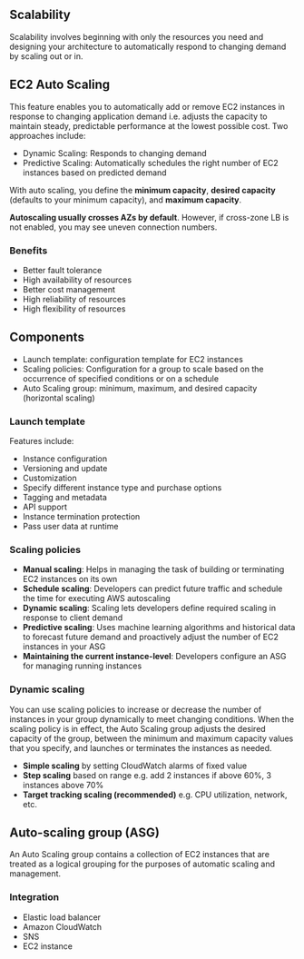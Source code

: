 ## Scalability

Scalability involves beginning with only the resources you need and designing your architecture to automatically respond to changing demand by scaling out or in.

## EC2 Auto Scaling

This feature enables you to automatically add or remove EC2 instances in response to changing application demand i.e. adjusts the capacity to maintain steady, predictable performance at the lowest possible cost. Two approaches include:

- Dynamic Scaling: Responds to changing demand
- Predictive Scaling: Automatically schedules the right number of EC2 instances based on predicted demand

With auto scaling, you define the **minimum capacity**, **desired capacity** (defaults to your minimum capacity), and **maximum capacity**.

**Autoscaling usually crosses AZs by default**. However, if cross-zone LB is not enabled, you may see uneven connection numbers.

### Benefits

- Better fault tolerance
- High availability of resources
- Better cost management
- High reliability of resources
- High flexibility of resources

## Components

- Launch template: configuration template for EC2 instances
- Scaling policies: Configuration for a group to scale based on the occurrence of specified conditions or on a schedule
- Auto Scaling group: minimum, maximum, and desired capacity (horizontal scaling)

### Launch template

Features include:

- Instance configuration
- Versioning and update
- Customization
- Specify different instance type and purchase options
- Tagging and metadata
- API support
- Instance termination protection
- Pass user data at runtime

### Scaling policies

- **Manual scaling**: Helps in managing the task of building or terminating EC2 instances on its own
- **Schedule scaling**: Developers can predict future traffic and schedule the time for executing AWS autoscaling
- **Dynamic scaling**: Scaling lets developers define required scaling in response to client demand
- **Predictive scaling**: Uses machine learning algorithms and historical data to forecast future demand and proactively adjust the number of EC2 instances in your ASG
- **Maintaining the current instance-level**: Developers configure an ASG for managing running instances

### Dynamic scaling

You can use scaling policies to increase or decrease the number of instances in your group dynamically to meet changing conditions. When the scaling policy is in effect, the Auto Scaling group adjusts the desired capacity of the group, between the minimum and maximum capacity values that you specify, and launches or terminates the instances as needed.

- **Simple scaling** by setting CloudWatch alarms of fixed value
- **Step scaling** based on range e.g. add 2 instances if above 60%, 3 instances above 70%
- **Target tracking scaling (recommended)** e.g. CPU utilization, network, etc.

## Auto-scaling group (ASG)

An Auto Scaling group contains a collection of EC2 instances that are treated as a logical grouping for the purposes of automatic scaling and management.

### Integration

- Elastic load balancer
- Amazon CloudWatch
- SNS
- EC2 instance
